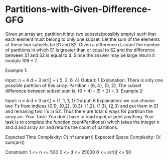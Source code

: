 # Partitions-with-Given-Difference-GFG
Given an array arr, partition it into two subsets(possibly empty) such that each element must belong to only one subset. Let the sum of the elements of these two subsets be S1 and S2. 
Given a difference d, count the number of partitions in which S1 is greater than or equal to S2 and the difference between S1 and S2 is equal to d. Since the answer may be large return it modulo 109 + 7.

Example 1:

Input:
n = 4
d = 3
arr[] =  { 5, 2, 6, 4}
Output: 1
Explanation:
There is only one possible partition of this array. Partition : {6, 4}, {5, 2}. The subset difference between subset sum is: (6 + 4) - (5 + 2) = 3.
Example 2:

Input:
n = 4
d = 0 
arr[] = {1, 1, 1, 1} 
Output: 6 
Explanation:
we can choose two 1's from indices {0,1}, {0,2}, {0,3}, {1,2}, {1,3}, {2,3} and put them in S1 and remaning two 1's in S2.
Thus there are total 6 ways for partition the array arr. 
Your Task:
You don't have to read input or print anything. Your task is to complete the function countPartitions() which takes the integer n and d and array arr and returns the count of partitions.

Expected Time Complexity: O( n*sum(arr))
Expected Space Complexity: O( sum(arr))

Constraint:
1 <= n <= 500
0 <= d  <= 25000
0 <= arr[i] <= 50

